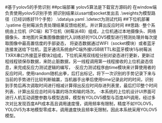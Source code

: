 #基于yolov5的手势识别
##pc端部署
    yolov5算法是下载官方源码的
    在window端负责使用yolov5识别手势
    把识别结果以usart或socket发出去
    .\weights为模型路径（已经训练好11个手势）
    .\data\ya.yaml
    .\detect为测试代码
##下位机部署
    .\yatime
    在树莓派负责处理结果反馈给舵机，并计算出反应时间
##思路:
    ·整个系统由上位机（PC端）和下位机（树莓派4B）组成，上位机通过本地摄像头、网络摄像头、本地图片采集图像数据代入训练好的YOLOV5模型进行预测处理并每次提取图像中最高置信度的手部姿态，
    将姿态数据通过WIFI（socket模块）或者蓝牙连接发送给下位机，蓝牙通讯系统由PC端外接USB转TTL和蓝牙模块1与树莓派TXRX串口外接蓝牙模块2组成，下位机采用双线程分别对姿态进行更新，更新过程线程锁保存数据，来防止脏数据，另一线程调用第一线程接收的上位机姿态信息，来完成反应力测试逻辑的编写，
    ·反应力测试程序由time模块来计算使用者的反应时间，使用random随机出拳，后打出标记，将下一次识别的手势记录下来与当前的手势进行比较判断输赢，当机器手出拳后使用time记录此时的时间，识别到手势后再次调取时间进行相减计算得出反应时间存进列表里，最后打印整个时间列表、计算出反应总时间与赢的场次和输的场次。
    ·本系统的上位机设计UI界面可进行人机互动调整参数与模型选择，模型有YOLOV5模型与百度API调用，经过多次对比发现百度API成本高且调用速度慢，调用频率有限制，精度不如YOLOV5，YOLOV5为本地模型零成本，调用速度快且频率无限制，因此本系统采用YOLOV5模型。


